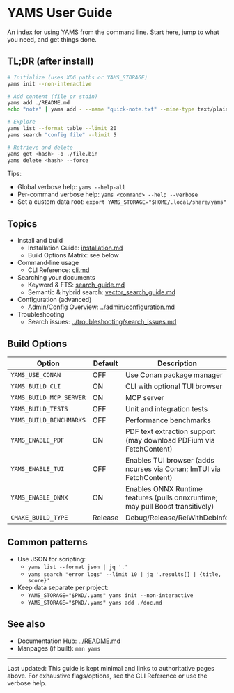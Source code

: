 # YAMS User Guide

An index for using YAMS from the command line. Start here, jump to what you need, and get things done.

## TL;DR (after install)
```bash
# Initialize (uses XDG paths or YAMS_STORAGE)
yams init --non-interactive

# Add content (file or stdin)
yams add ./README.md
echo "note" | yams add - --name "quick-note.txt" --mime-type text/plain

# Explore
yams list --format table --limit 20
yams search "config file" --limit 5

# Retrieve and delete
yams get <hash> -o ./file.bin
yams delete <hash> --force
```

Tips:
- Global verbose help: `yams --help-all`
- Per-command verbose help: `yams <command> --help --verbose`
- Set a custom data root: `export YAMS_STORAGE="$HOME/.local/share/yams"`

## Topics

- Install and build
  - Installation Guide: [installation.md](./installation.md)
  - Build Options Matrix: see below
- Command‑line usage
  - CLI Reference: [cli.md](./cli.md)
- Searching your documents
  - Keyword & FTS: [search_guide.md](./search_guide.md)
  - Semantic & hybrid search: [vector_search_guide.md](./vector_search_guide.md)
- Configuration (advanced)
  - Admin/Config Overview: [../admin/configuration.md](../admin/configuration.md)
- Troubleshooting
  - Search issues: [../troubleshooting/search_issues.md](../troubleshooting/search_issues.md)

## Build Options

| Option | Default | Description |
|--------|---------|-------------|
| `YAMS_USE_CONAN` | OFF | Use Conan package manager |
| `YAMS_BUILD_CLI` | ON | CLI with optional TUI browser |
| `YAMS_BUILD_MCP_SERVER` | ON | MCP server |
| `YAMS_BUILD_TESTS` | OFF | Unit and integration tests |
| `YAMS_BUILD_BENCHMARKS` | OFF | Performance benchmarks |
| `YAMS_ENABLE_PDF` | ON | PDF text extraction support (may download PDFium via FetchContent) |
| `YAMS_ENABLE_TUI` | OFF | Enables TUI browser (adds ncurses via Conan; ImTUI via FetchContent) |
| `YAMS_ENABLE_ONNX` | ON | Enables ONNX Runtime features (pulls onnxruntime; may pull Boost transitively) |
| `CMAKE_BUILD_TYPE` | Release | Debug/Release/RelWithDebInfo |

## Common patterns

- Use JSON for scripting:
  - `yams list --format json | jq '.'`
  - `yams search "error logs" --limit 10 | jq '.results[] | {title, score}'`
- Keep data separate per project:
  - `YAMS_STORAGE="$PWD/.yams" yams init --non-interactive`
  - `YAMS_STORAGE="$PWD/.yams" yams add ./doc.md`

## See also

- Documentation Hub: [../README.md](../README.md)
- Manpages (if built): `man yams`

---
Last updated: This guide is kept minimal and links to authoritative pages above. For exhaustive flags/options, see the CLI Reference or use the verbose help.
